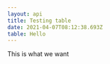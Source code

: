 ```yaml
---
layout: api
title: Testing table
date: 2021-04-07T08:12:38.693Z
table: Hello
---
```

This is what we want